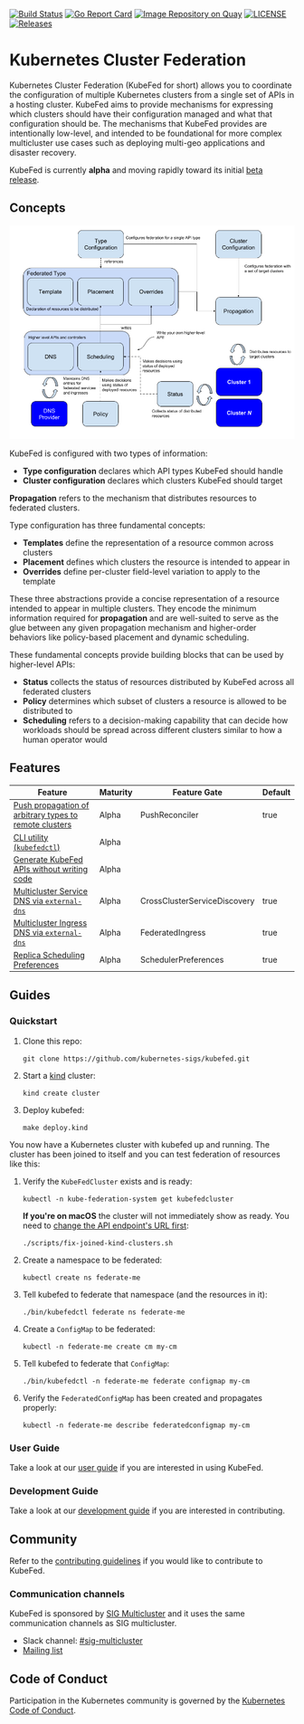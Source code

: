 [![Build Status](https://travis-ci.org/kubernetes-sigs/kubefed.svg?branch=master)](https://travis-ci.org/kubernetes-sigs/kubefed "Travis")
[![Go Report Card](https://goreportcard.com/badge/github.com/kubernetes-sigs/kubefed)](https://goreportcard.com/report/github.com/kubernetes-sigs/kubefed)
[![Image Repository on Quay](https://quay.io/repository/kubernetes-multicluster/kubefed/status "Image Repository on Quay")](https://quay.io/repository/kubernetes-multicluster/kubefed)
[![LICENSE](https://img.shields.io/badge/license-apache2.0-green.svg)](https://github.com/kubernetes-sigs/kubefed/blob/master/LICENSE)
[![Releases](https://img.shields.io/github/release/kubernetes-sigs/kubefed/all.svg)](https://github.com/kubernetes-sigs/kubefed/releases "KubeFed latest release")

# Kubernetes Cluster Federation

Kubernetes Cluster Federation (KubeFed for short) allows you to coordinate the
configuration of multiple Kubernetes clusters from a single set of APIs in a
hosting cluster. KubeFed aims to provide mechanisms for expressing which
clusters should have their configuration managed and what that configuration
should be. The mechanisms that KubeFed provides are intentionally low-level, and
intended to be foundational for more complex multicluster use cases such as
deploying multi-geo applications and disaster recovery.

KubeFed is currently **alpha** and moving rapidly toward its initial
[beta release](https://github.com/kubernetes-sigs/kubefed/milestone/4).

## Concepts

<p align="center"><img src="docs/images/concepts.png" width="711"></p>

KubeFed is configured with two types of information:

- **Type configuration** declares which API types KubeFed should handle
- **Cluster configuration** declares which clusters KubeFed should target

**Propagation** refers to the mechanism that distributes resources to federated
clusters.

Type configuration has three fundamental concepts:

- **Templates** define the representation of a resource common across clusters
- **Placement** defines which clusters the resource is intended to appear in
- **Overrides** define per-cluster field-level variation to apply to the template

These three abstractions provide a concise representation of a resource intended
to appear in multiple clusters. They encode the minimum information required for
**propagation** and are well-suited to serve as the glue between any given
propagation mechanism and higher-order behaviors like policy-based placement and
dynamic scheduling.

These fundamental concepts provide building blocks that can be used by
higher-level APIs:

- **Status** collects the status of resources distributed by KubeFed across all federated clusters
- **Policy** determines which subset of clusters a resource is allowed to be distributed to
- **Scheduling** refers to a decision-making capability that can decide how 
  workloads should be spread across different clusters similar to how a human
  operator would

## Features

| Feature | Maturity | Feature Gate | Default |
|---------|----------|--------------|---------|
| [Push propagation of arbitrary types to remote clusters](https://github.com/kubernetes-sigs/kubefed/blob/master/docs/userguide.md#verify-your-deployment-is-working) | Alpha | PushReconciler | true |
| [CLI utility (`kubefedctl`)](https://github.com/kubernetes-sigs/kubefed/blob/master/docs/userguide.md#kubefedctl-cli) | Alpha | | |
| [Generate KubeFed APIs without writing code](https://github.com/kubernetes-sigs/kubefed/blob/master/docs/userguide.md#enabling-federation-of-an-api-type) | Alpha | | |
| [Multicluster Service DNS via `external-dns`](https://github.com/kubernetes-sigs/kubefed/blob/master/docs/servicedns-with-externaldns.md) | Alpha | CrossClusterServiceDiscovery | true |
| [Multicluster Ingress DNS via `external-dns`](https://github.com/kubernetes-sigs/kubefed/blob/master/docs/ingressdns-with-externaldns.md) | Alpha | FederatedIngress | true |
| [Replica Scheduling Preferences](https://github.com/kubernetes-sigs/kubefed/blob/master/docs/userguide.md#replicaschedulingpreference) | Alpha | SchedulerPreferences | true |

## Guides

### Quickstart

1. Clone this repo:
   ```
   git clone https://github.com/kubernetes-sigs/kubefed.git
   ```
1. Start a [kind](https://kind.sigs.k8s.io/) cluster:
   ```
   kind create cluster
   ```
1. Deploy kubefed:
   ```
   make deploy.kind
   ```

You now have a Kubernetes cluster with kubefed up and running. The cluster has been joined to itself and you can test federation of resources like this:

1. Verify the `KubeFedCluster` exists and is ready:
   ```
   kubectl -n kube-federation-system get kubefedcluster
   ```
   **If you're on macOS** the cluster will not immediately show as ready. You need to [change the API endpoint's URL first](https://github.com/kubernetes-sigs/kubefed/blob/master/docs/cluster-registration.md#joining-kind-clusters-on-macos):
   ```
   ./scripts/fix-joined-kind-clusters.sh
   ```
1. Create a namespace to be federated:
   ```
   kubectl create ns federate-me
   ```
1. Tell kubefed to federate that namespace (and the resources in it):
   ```
   ./bin/kubefedctl federate ns federate-me
   ```
1. Create a `ConfigMap` to be federated:
   ```
   kubectl -n federate-me create cm my-cm
   ```
1. Tell kubefed to federate that `ConfigMap`:
   ```
   ./bin/kubefedctl -n federate-me federate configmap my-cm
   ```
1. Verify the `FederatedConfigMap` has been created and propagates properly:
   ```
   kubectl -n federate-me describe federatedconfigmap my-cm
   ```

### User Guide

Take a look at our [user guide](docs/userguide.md) if you are interested in
using KubeFed.

### Development Guide

Take a look at our [development guide](docs/development.md) if you are
interested in contributing.

## Community

Refer to the [contributing guidelines](./CONTRIBUTING.md) if you would like to contribute to KubeFed.

### Communication channels

KubeFed is sponsored by [SIG Multicluster](https://github.com/kubernetes/community/tree/master/sig-multicluster) and it uses the same communication channels as SIG multicluster.

* Slack channel: [#sig-multicluster](http://slack.k8s.io/#sig-multicluster)
* [Mailing list](https://groups.google.com/forum/#!forum/kubernetes-sig-multicluster)

## Code of Conduct

Participation in the Kubernetes community is governed by the
[Kubernetes Code of Conduct](./code-of-conduct.md).
